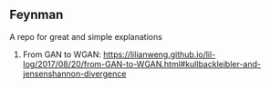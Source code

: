 ## Feynman
A repo for great and simple explanations

1. From GAN to WGAN: https://lilianweng.github.io/lil-log/2017/08/20/from-GAN-to-WGAN.html#kullbackleibler-and-jensenshannon-divergence